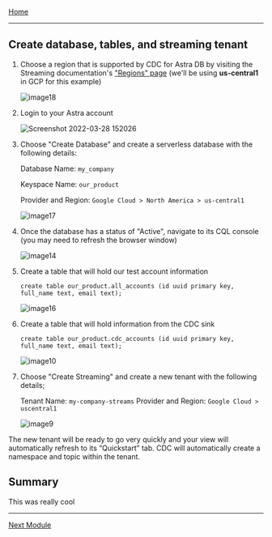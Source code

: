 [Home](index.md)

---

## Create database, tables, and streaming tenant

1. Choose a region that is supported by CDC for Astra DB by visiting the Streaming documentation's ["Regions" page](https://docs.datastax.com/en/astra-streaming/docs/astream-regions.html) (we'll be using **us-central1** in GCP for this example)

    ![image18](https://user-images.githubusercontent.com/16946028/160468872-d04619f4-8c7f-4315-b673-5d0eb425d47e.png)

1. Login to your Astra account

    ![Screenshot 2022-03-28 152026](https://user-images.githubusercontent.com/16946028/160471085-86edcc64-639f-4395-83b2-9098f2be7d00.png)

1. Choose "Create Database" and create a serverless database with the following details:

    Database Name: `my_company`
    
    Keyspace Name: `our_product`
    
    Provider and Region: `Google Cloud > North America > us-central1`

    ![image17](https://user-images.githubusercontent.com/16946028/160468967-6b54a8a5-2ac9-4798-95eb-5121e6012ee6.png)

1. Once the database has a status of "Active", navigate to its CQL console (you may need to refresh the browser window)

    ![image14](https://user-images.githubusercontent.com/16946028/160469251-eb7bd2eb-c2a9-495c-a2bc-2d57c212316f.png)

1. Create a table that will hold our test account information

    ```
    create table our_product.all_accounts (id uuid primary key, full_name text, email text);
    ```

    ![image16](https://user-images.githubusercontent.com/16946028/160469384-2ee2128e-2666-46fb-bf69-d54da56690b4.png)

1. Create a table that will hold information from the CDC sink

    ```
    create table our_product.cdc_accounts (id uuid primary key, full_name text, email text);
    ```

    ![image10](https://user-images.githubusercontent.com/16946028/160469403-64d0f820-74d7-4d4d-831e-5bd5b5b1a6d5.png)

1. Choose "Create Streaming" and create a new tenant with the following details;

    Tenant Name: `my-company-streams`
    Provider and Region: `Google Cloud > uscentral1`

    ![image9](https://user-images.githubusercontent.com/16946028/160469465-829a24cb-312a-4248-963d-ea3b22116add.png)

The new tenant will be ready to go very quickly and your view will automatically refresh to its “Quickstart” tab. CDC will automatically create a namespace and topic within the tenant.

## Summary

This was really cool

---
[Next Module](./enable-cdc.md)
